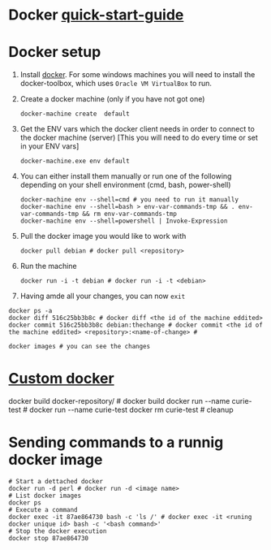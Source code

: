 
# Docker [quick-start-guide](https://docs.docker.com/get-started/)

# Docker setup 

1. Install [docker](https://www.docker.com/). For some windows machines you will need to install the docker-toolbox, which uses `Oracle VM VirtualBox` to run.
2. Create a docker machine (only if you have not got one)

    ```shell
    docker-machine create  default
    ```

3. Get the ENV vars which the docker client needs in order to connect to the docker machine (server) [This you will need to do every time or set in your ENV vars]

    ```shell
    docker-machine.exe env default
    ```

4. You can either install them manually or run one of the following depending on your shell environment (cmd, bash, power-shell)

    ```shell
    docker-machine env --shell=cmd # you need to run it manually
    docker-machine env --shell=bash > env-var-commands-tmp && . env-var-commands-tmp && rm env-var-commands-tmp
    docker-machine env --shell=powershell | Invoke-Expression
    ```

5. Pull the docker image you would like to work with

    ```shell
    docker pull debian # docker pull <repository>
    ```
6. Run the machine

    ```shell
    docker run -i -t debian # docker run -i -t <debian>
    ```
7. Having amde all your changes, you can now `exit`

```shell
docker ps -a 
docker diff 516c25bb3b8c # docker diff <the id of the machine eddited>
docker commit 516c25bb3b8c debian:thechange # docker commit <the id of the machine eddited> <repository>:<name-of-change> #

docker images # you can see the changes
```

# [Custom docker](https://www.youtube.com/watch?v=hnxI-K10auY)

docker build docker-repository/ # docker build <docker repository directory>
docker run --name curie-test    # docker run --name curie-test <idproduced by docker build>
docker rm curie-test # cleanup 

# Sending commands to a runnig docker image

```shell
# Start a dettached docker
docker run -d perl # docker run -d <image name> 
# List docker images
docker ps
# Execute a command
docker exec -it 87ae864730 bash -c 'ls /' # docker exec -it <runing docker unique id> bash -c '<bash command>'
# Stop the docker execution
docker stop 87ae864730
```
